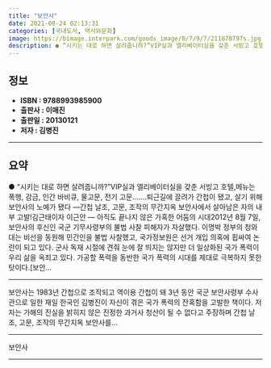```yaml
---
title: "보안사"
date: 2021-08-24 02:13:31
categories: [국내도서, 역사와문화]
image: https://bimage.interpark.com/goods_image/0/7/9/7/211870797s.jpg
description: ● “시키는 대로 하면 살려줍니까?”VIP실과 엘리베이터실을 갖춘 서빙고 호텔,메뉴는 폭행, 감금, 인간 바비큐, 물고문, 전기 고문…….퇴근길에 끌려가 간첩이 됐고, 살기 위해 보안사의 노예가 됐다 ―간첩 날조, 고문, 조작의 무간지옥 보안사에서 살아남은 자의 내부 고발!김근태이자
---
```


## **정보**

- **ISBN : 9788993985900**
- **출판사 : 이매진**
- **출판일 : 20130121**
- **저자 : 김병진**

------



## **요약**

●  “시키는 대로 하면 살려줍니까?”VIP실과 엘리베이터실을 갖춘 서빙고 호텔,메뉴는 폭행, 감금, 인간 바비큐, 물고문, 전기 고문…….퇴근길에 끌려가 간첩이 됐고, 살기 위해 보안사의 노예가 됐다 ―간첩 날조, 고문, 조작의 무간지옥 보안사에서 살아남은 자의 내부 고발!김근태이자 이근안 ― 아직도 끝나지 않은 가혹한 어둠의 시대2012년 8월 7일, 보안사의 후신인 국군 기무사령부의 불법 사찰 피해자가 자살했다. 이명박 정부의 청와대는 비선을 동원해 민간인을 불법 사찰했고, 국가정보원은 선거 개입 의혹에 휩싸여 논란이 되고 있다. 군사 독재 시절에 견줘 눈에 잘 띄지는 않지만 더 일상화된 국가 폭력이 우리 삶을 옥죄고 있다. 가공할 폭력을 동반한 국가 폭력의 시대를 제대로 극복하지 못한 탓이다.[보안...

------

보안사는 1983년 간첩으로 조작되고 역이용 간첩이 돼 3년 동안 국군 보안사령부 수사관으로 일한 재일 한국인 김병진이 자신이 겪은 국가 폭력의 잔혹함을 고발한 책이다. 저자는 가해의 진실을 밝히지 않은 진정한 과거사 청산이 될 수 없다고 주장하며 간첩 날조, 고문, 조작의 무간지옥 보안사를... 

------


보안사 

------


